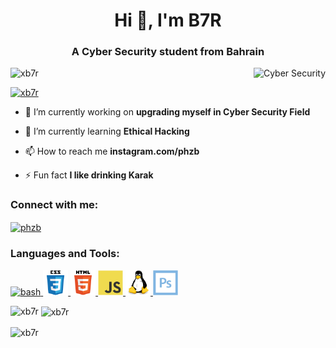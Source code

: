 <h1 align="center">Hi 👋, I'm B7R</h1>
<h3 align="center">A Cyber Security student from Bahrain</h3>
<img align="right" alt="Cyber Security" width"400" src="[https://i.kinja-img.com/gawker-media/image/upload/t_original/pwl9mwg0qu5vdagwstde.gif](https://media1.giphy.com/media/RDZo7znAdn2u7sAcWH/giphy.gif)"

<p align="left"> <img src="https://komarev.com/ghpvc/?username=xb7r&label=Profile%20views&color=0e75b6&style=flat" alt="xb7r" /> </p>

<p align="left"> <a href="https://github.com/ryo-ma/github-profile-trophy"><img src="https://github-profile-trophy.vercel.app/?username=xb7r" alt="xb7r" /></a> </p>

- 🔭 I’m currently working on **upgrading myself in Cyber Security Field**

- 🌱 I’m currently learning **Ethical Hacking**

- 📫 How to reach me **instagram.com/phzb**

- ⚡ Fun fact **I like drinking Karak**

<h3 align="left">Connect with me:</h3>
<p align="left">
<a href="https://instagram.com/phzb" target="blank"><img align="center" src="https://raw.githubusercontent.com/rahuldkjain/github-profile-readme-generator/master/src/images/icons/Social/instagram.svg" alt="phzb" height="30" width="40" /></a>
</p>

<h3 align="left">Languages and Tools:</h3>
<p align="left"> <a href="https://www.gnu.org/software/bash/" target="_blank" rel="noreferrer"> <img src="https://www.vectorlogo.zone/logos/gnu_bash/gnu_bash-icon.svg" alt="bash" width="40" height="40"/> </a> <a href="https://www.w3schools.com/css/" target="_blank" rel="noreferrer"> <img src="https://raw.githubusercontent.com/devicons/devicon/master/icons/css3/css3-original-wordmark.svg" alt="css3" width="40" height="40"/> </a> <a href="https://www.w3.org/html/" target="_blank" rel="noreferrer"> <img src="https://raw.githubusercontent.com/devicons/devicon/master/icons/html5/html5-original-wordmark.svg" alt="html5" width="40" height="40"/> </a> <a href="https://developer.mozilla.org/en-US/docs/Web/JavaScript" target="_blank" rel="noreferrer"> <img src="https://raw.githubusercontent.com/devicons/devicon/master/icons/javascript/javascript-original.svg" alt="javascript" width="40" height="40"/> </a> <a href="https://www.linux.org/" target="_blank" rel="noreferrer"> <img src="https://raw.githubusercontent.com/devicons/devicon/master/icons/linux/linux-original.svg" alt="linux" width="40" height="40"/> </a> <a href="https://www.photoshop.com/en" target="_blank" rel="noreferrer"> <img src="https://raw.githubusercontent.com/devicons/devicon/master/icons/photoshop/photoshop-line.svg" alt="photoshop" width="40" height="40"/> </a> </p>

<p><img align="left" src="https://github-readme-stats.vercel.app/api/top-langs?username=xb7r&show_icons=true&locale=en&layout=compact" alt="xb7r" /></p>

<p>&nbsp;<img align="center" src="https://github-readme-stats.vercel.app/api?username=xb7r&show_icons=true&locale=en" alt="xb7r" /></p>

<p><img align="center" src="https://github-readme-streak-stats.herokuapp.com/?user=xb7r&" alt="xb7r" /></p>
